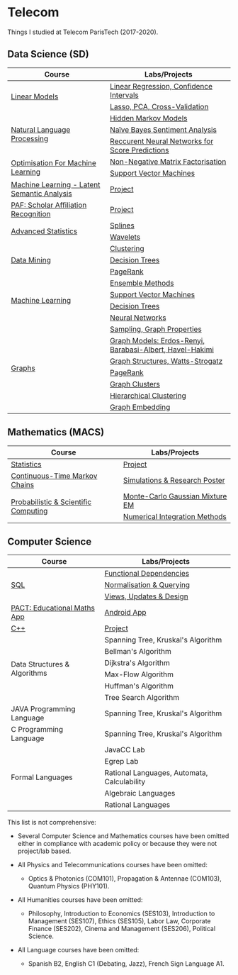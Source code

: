 # Telecom

Things I studied at Telecom ParisTech (2017-2020).

## Data Science (SD)

<table>
    <thead>
        <tr>
            <th>Course</th>
            <th>Labs/Projects</th>
        </tr>
    </thead>
    <tbody>
         <!-- Linear Models -->
         <tr>
              <td rowspan=2><a href="https://github.com/mtchibozo/Telecom/tree/master/Data%20Science/Statistics-Linear-Models">Linear Models</a></td>
              <td><a href="https://github.com/mtchibozo/Telecom/tree/master/Data%20Science/Statistics-Linear-Models/TP1">Linear Regression, Confidence Intervals</a></td>
         </tr>
         <tr>
              <td><a href="https://github.com/mtchibozo/Telecom/tree/master/Data%20Science/Statistics-Linear-Models/TP2">Lasso, PCA, Cross-Validation</a></td>
         </tr>
         <!-- Natural Language Processing -->
         <tr>
              <td rowspan=3><a href="https://github.com/mtchibozo/Telecom/tree/master/Data%20Science/Natural-Language-Processing">Natural Language Processing</a></td>
              <td><a href="https://github.com/mtchibozo/Telecom/tree/master/Data%20Science/Natural-Language-Processing/TP1-Hidden-Markov-Models">Hidden Markov Models</a></td>
         </tr>
         <tr>
              <td><a href="https://github.com/mtchibozo/Telecom/blob/master/Data%20Science/Natural-Language-Processing/TP2-Sentiment-Analysis/TPBayes_vEnglish.pdf">Naïve Bayes Sentiment Analysis</a></td>
         </tr>
            <tr>
              <td><a href="https://github.com/mtchibozo/Telecom/tree/master/Data%20Science/Natural-Language-Processing/TP3-Recurrent-Neural-Networks">Reccurent Neural Networks for Score Predictions</a></td>
         </tr>
         <!-- Optimization for Machine Learning -->
         <tr>
              <td rowspan=2><a href="https://github.com/mtchibozo/Telecom/tree/master/Data%20Science/Optimization-For-Machine-Learning">Optimisation For Machine Learning </a></td>
              <td><a href="https://github.com/mtchibozo/Telecom/tree/master/Data%20Science/Optimization-For-Machine-Learning/TP1">Non-Negative Matrix Factorisation</a></td>
         </tr>
         <tr>
              <td><a href="https://github.com/mtchibozo/Telecom/tree/master/Data%20Science/Optimization-For-Machine-Learning/TP2">Support Vector Machines</a></td>
         </tr>
               <!-- Latent Semantic Analysis - Grand Débat National Project -->
         <tr>
              <td rowspan=1><a href="https://github.com/mtchibozo/Telecom/tree/master/Data%20Science/Latent-Semantic-Analysis-Grand-Debat-National">Machine Learning - Latent Semantic Analysis </a></td>
              <td><a href="https://github.com/mtchibozo/Telecom/tree/master/Data%20Science/Latent-Semantic-Analysis-Grand-Debat-National">Project</a></td>
         </tr>
               <!-- Scholar Affiliation Recognition Project -->
         <tr>
              <td rowspan=1><a href="https://github.com/mtchibozo/Telecom/tree/master/Data%20Science/Scholar-Affiliation-Recognition-Project">PAF: Scholar Affiliation Recognition </a></td>
              <td><a href="https://github.com/mtchibozo/Telecom/tree/master/Data%20Science/Scholar-Affiliation-Recognition-Project">Project</a></td>
         </tr>
         <!-- Advanced Statistics -->
         <tr>
              <td rowspan=2><a href="https://github.com/mtchibozo/Telecom/tree/master/Data%20Science/Advanced-Statistics">Advanced Statistics</a></td>
              <td><a href="https://github.com/mtchibozo/Telecom/tree/master/Data%20Science/Advanced-Statistics/Splines">Splines</a></td>
         </tr>
         <tr>
              <td><a href="https://github.com/mtchibozo/Telecom/tree/master/Data%20Science/Advanced-Statistics/Wavelets">Wavelets</a></td>
         </tr>
         <!-- Data Mining -->
         <tr>
              <td rowspan=3><a href="https://github.com/mtchibozo/Telecom/tree/master/Data%20Science/Clustering-Trees-and-PageRank">Data Mining</a></td>
              <td><a href="https://github.com/mtchibozo/Telecom/tree/master/Data%20Science/Clustering-Trees-and-PageRank/Clustering">Clustering</a></td>
         </tr>
         <tr>
              <td><a href="https://github.com/mtchibozo/Telecom/tree/master/Data%20Science/Clustering-Trees-and-PageRank/DecisionTree">Decision Trees</a></td>
         </tr>
         <tr>
              <td><a href="https://github.com/mtchibozo/Telecom/tree/master/Data%20Science/Clustering-Trees-and-PageRank/PageRank">PageRank</a></td>
         </tr>
         <!-- Machine Learning -->
         <tr>
              <td rowspan=4><a href="https://github.com/mtchibozo/Telecom/tree/master/Data%20Science/Ensemble-Methods-SVM">Machine Learning</a></td>
              <td><a href="https://github.com/mtchibozo/Telecom/tree/master/Data%20Science/Ensemble-Methods-SVM/TP_EnsembleMethods">Ensemble Methods</a></td>
         </tr>
         <tr>
              <td><a href="https://github.com/mtchibozo/Telecom/tree/master/Data%20Science/Ensemble-Methods-SVM/TP_SVM">Support Vector Machines</a></td>
         </tr>
         <tr>
              <td><a href="https://github.com/mtchibozo/Telecom/tree/master/Data%20Science/Ensemble-Methods-SVM/TP_Trees">Decision Trees</a></td>
         <tr>
              <td><a href="https://github.com/mtchibozo/Telecom/tree/master/Data%20Science/Ensemble-Methods-SVM/TP_NeuralNets">Neural Networks</a></td>
         </tr>
         <!-- Graphs -->
         <tr>
              <td rowspan=7><a href="https://github.com/mtchibozo/Telecom/tree/master/Data%20Science/Graph-Mining-with-Networkx">Graphs</a></td>
              <td><a href="https://github.com/mtchibozo/Telecom/blob/master/Data%20Science/Graph-Mining-with-Networkx/1-Sampling.ipynb">Sampling, Graph Properties</a></td>
         </tr>
         <tr>
              <td><a href="https://github.com/mtchibozo/Telecom/blob/master/Data%20Science/Graph-Mining-with-Networkx/2-models.ipynb">Graph Models: Erdos-Renyi, Barabasi-Albert, Havel-Hakimi</a></td>
         </tr>
         <tr>
              <td><a href="https://github.com/mtchibozo/Telecom/blob/master/Data%20Science/Graph-Mining-with-Networkx/3-Structure.ipynb">Graph Structures, Watts-Strogatz</a></td>
         <tr>
              <td><a href="https://github.com/mtchibozo/Telecom/blob/master/Data%20Science/Graph-Mining-with-Networkx/4-pagerank.ipynb">PageRank</a></td>
         <tr>
              <td><a href="https://github.com/mtchibozo/Telecom/blob/master/Data%20Science/Graph-Mining-with-Networkx/5-clustering.ipynb">Graph Clusters</a></td>  
         <tr>
              <td><a href="https://github.com/mtchibozo/Telecom/blob/master/Data%20Science/Graph-Mining-with-Networkx/6-hierarchical.ipynb">Hierarchical Clustering</a></td>
         <tr>
              <td><a href="https://github.com/mtchibozo/Telecom/blob/master/Data%20Science/Graph-Mining-with-Networkx/7-embedding.ipynb">Graph Embedding</a></td>
         </tr>
    </tbody>
</table>

## Mathematics (MACS)

<table>
    <thead>
        <tr>
            <th>Course</th>
            <th>Labs/Projects</th>
        </tr>
    </thead>
    <tbody>
         <!-- Statistics -->
         <tr>
              <td rowspan=1><a href="https://github.com/mtchibozo/Telecom/tree/master/Mathematics/Exponential-Distribution-Models">Statistics</a></td>
              <td><a href=https://github.com/mtchibozo/Telecom/tree/master/Mathematics/Exponential-Distribution-Models>Project</a></td>
         </tr>
         <!-- Continuous Time Markov Chains -->
         <tr>
              <td rowspan=1><a href="https://github.com/mtchibozo/Telecom/tree/master/Mathematics/Markov-Models">Continuous-Time Markov Chains</a></td>
              <td><a href="https://github.com/mtchibozo/Telecom/tree/master/Mathematics/Markov-Models">Simulations & Research Poster</a></td>
         </tr>
         <!-- Scientific & Probabilistic Computing -->
         <tr>
              <td rowspan=2><a href="https://github.com/mtchibozo/Telecom/tree/master/Mathematics/Numeric-and-Monte-Carlo-Integration">Probabilistic & Scientific Computing</a></td>
              <td><a href="https://github.com/mtchibozo/Telecom/tree/master/Mathematics/Numeric-and-Monte-Carlo-Integration/Gaussian-Mixture-Monte-Carlo">Monte-Carlo Gaussian Mixture EM </a></td>
        </tr>
        <tr>
              <td><a href="https://github.com/mtchibozo/Telecom/tree/master/Mathematics/Numeric-and-Monte-Carlo-Integration/Numerical-Analysis">Numerical Integration Methods</a></td>             
         </tr>
    </tbody>
</table>

## Computer Science

<table>
    <thead>
        <tr>
            <th>Course</th>
            <th>Labs/Projects</th>
        </tr>
    </thead>
    <tbody>
         <!-- SQL -->
         <tr>
              <td rowspan=3><a href="https://github.com/mtchibozo/Telecom/blob/master/Computer%20Science/SQL">SQL</a></td>
              <td><a href="https://github.com/mtchibozo/Telecom/blob/master/Computer%20Science/SQL/Lab1-TCHIBOZO.ipynb">Functional Dependencies</a></td>
         </tr>
             <td><a href="https://github.com/mtchibozo/Telecom/blob/master/Computer%20Science/SQL/Lab2-TCHIBOZO.ipynb">Normalisation & Querying</a></td>
        </tr>
         </tr>
             <td><a href="https://github.com/mtchibozo/Telecom/blob/master/Computer%20Science/SQL/Lab3-TCHIBOZO.ipynb">Views, Updates & Design</a></td>
        </tr>
         <!-- Android App -->
         <tr>
              <td rowspan=1><a href="https://github.com/mtchibozo/Telecom/tree/master/Computer%20Science/TEECH-Educational-Maths-Assistant-Application">PACT: Educational Maths App</a></td>
              <td><a href="https://github.com/mtchibozo/Telecom/tree/master/Computer%20Science/TEECH-Educational-Maths-Assistant-Application">Android App</a></td>
        </tr>
                 <!-- C++ -->
         <tr>
              <td rowspan=1><a href="https://github.com/mtchibozo/Telecom/tree/master/Computer%20Science/C-plus-plus-Project">C++</a></td>
              <td><a href="https://github.com/mtchibozo/Telecom/tree/master/Computer%20Science/C-plus-plus-Project">Project</a></td>
        </tr>
         <!-- Data Structures & Algorithms -->
         <tr>
              <td rowspan=6><a>Data Structures & Algorithms</a></td>
              <td><a>Spanning Tree, Kruskal's Algorithm</a></td>
         </tr>
             <td><a>Bellman's Algorithm</a></td>
        </tr>
             <td><a>Dijkstra's Algorithm</a></td>
        </tr>
             <td><a>Max-Flow Algorithm</a></td>
        </tr>
             <td><a>Huffman's Algorithm</a></td>
        </tr>
             <td><a>Tree Search Algorithm</a></td>
        </tr>
         <!-- JAVA Programming Language -->
         <tr>
              <td rowspan=1><a>JAVA Programming Language</a></td>
              <td><a>Spanning Tree, Kruskal's Algorithm</a></td>
         </tr>
         <!-- C Programming Language -->
         <tr>
              <td rowspan=1><a>C Programming Language</a></td>
              <td><a>Spanning Tree, Kruskal's Algorithm</a></td>
         </tr>
         <!-- Formal Languages -->
         <tr>
              <td rowspan=5><a>Formal Languages</a></td>
              <td><a>JavaCC Lab</a></td>             
        </tr>
             <td><a>Egrep Lab</a></td>
        </tr>
             <td><a>Rational Languages, Automata, Calculability</a></td>
        </tr>
             <td><a>Algebraic Languages</a></td>
        </tr>
             <td><a>Rational Languages</a></td>
        </tr>
    </tbody>
</table>

This list is not comprehensive: 

* Several Computer Science and Mathematics courses have been omitted either in compliance with academic policy or because they were not project/lab based.

* All Physics and Telecommunications courses have been omitted:

  - Optics & Photonics (COM101), Propagation & Antennae (COM103), Quantum Physics (PHY101).

* All Humanities courses have been omitted:

  - Philosophy, Introduction to Economics (SES103), Introduction to Management (SES107), Ethics (SES105), Labor Law, Corporate Finance (SES202), Cinema and Management (SES206), Political Science.

* All Language courses have been omitted:

  - Spanish B2, English C1 (Debating, Jazz), French Sign Language A1.
